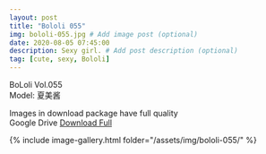 ```yaml
---
layout: post
title: "Bololi 055"
img: bololi-055.jpg # Add image post (optional)
date: 2020-08-05 07:45:00
description: Sexy girl. # Add post description (optional)
tag: [cute, sexy, Bololi]
---
```

BoLoli Vol.055  
Model: 夏美酱  
                                    
Images in download package have full quality                    
Google Drive [Download Full](http://gestyy.com/ewUWlg)

{% include image-gallery.html folder="/assets/img/bololi-055/" %}
